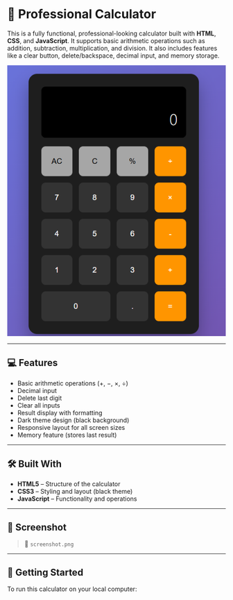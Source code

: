 # 🧮 Professional Calculator

This is a fully functional, professional-looking calculator built with **HTML**, **CSS**, and **JavaScript**. It supports basic arithmetic operations such as addition, subtraction, multiplication, and division. It also includes features like a clear button, delete/backspace, decimal input, and memory storage.

![Calculator Screenshot](./screenshot.png)

---

## 💻 Features

- Basic arithmetic operations (+, −, ×, ÷)
- Decimal input
- Delete last digit
- Clear all inputs
- Result display with formatting
- Dark theme design (black background)
- Responsive layout for all screen sizes
- Memory feature (stores last result)

---

## 🛠️ Built With

- **HTML5** – Structure of the calculator
- **CSS3** – Styling and layout (black theme)
- **JavaScript** – Functionality and operations

---

## 📸 Screenshot

> 📌 `screenshot.png` 

---

## 🚀 Getting Started

To run this calculator on your local computer:
